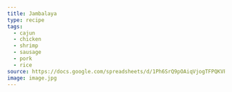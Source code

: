 ```yaml
---
title: Jambalaya
type: recipe
tags:
  - cajun
  - chicken
  - shrimp
  - sausage
  - pork
  - rice
source: https://docs.google.com/spreadsheets/d/1Ph6SrQ9pOAiqVjogTFPQKVPgBJnR_MZljfovG9w3FRg/edit?usp=sharing
image: image.jpg
---
```

